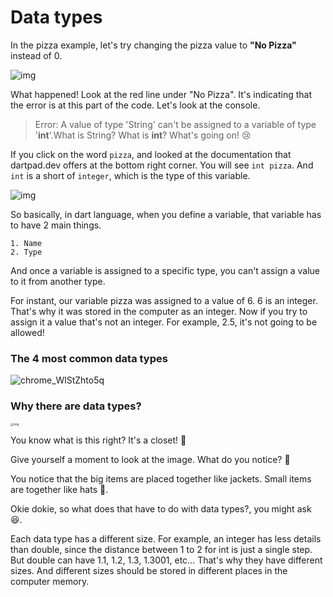# Data types



In the pizza example, let's try changing the pizza value to **"No Pizza"** instead of 0. 

![img](https://lh6.googleusercontent.com/_qOw03RaY5jKrYc-r1LpRjXH-K3bS0acIk2EQdF6rXfWK3zVQI98YF62i6BqZ5sYIElGouryCZpiNN1Uz-rlc9gjFv8p-OA0UXanf1MsPIvFo_mlI8htoXd87X_dDeN9HP3gb7vT)



What happened! Look at the red line under "No Pizza". It's indicating that the error is at this part of the code. Let's look at the console. 

> Error: A value of type 'String' can't be assigned to a variable of type '**int**'.What is String? What is **int**? What's going on! 😢

If you click on the word `pizza`, and looked at the documentation that dartpad.dev offers at the bottom right corner. You will see `int pizza`. And `int` is a short of `integer`, which is the type of this variable. 

![img](https://lh4.googleusercontent.com/Hqmx5IHXYguQiJFEUiYjpLpH9r5O4lHadrMLcIiof4Fi7OgkkykvoOxhfRd9CiQZUvGAUUEzA8LAb82Z9OdIwJsNj2x7TcYQVzjF3Iv4bM4WMS9Km2Csug3BNP-FGF-tQ1l1fCzT)



So basically, in dart language, when you define a variable, that variable has to have 2 main things. 

 	1. Name 
 	2. Type



And once a variable is assigned to a specific type, you can't assign a value to it from another type.

For instant, our variable pizza was assigned to a value of 6. 6 is an integer. That's why it was stored in the computer as an integer. Now if you try to assign it a value that's not an integer. For example, 2.5, it's not going to be allowed!





### The 4 most common data types

![chrome_WlStZhto5q](https://user-images.githubusercontent.com/24327781/140642208-95bb2719-7aa6-4f8f-9dfc-c771882a1232.png)



### Why there are data types?

<img src="https://lh3.googleusercontent.com/YJGzlD-LMAPVQ9EhNGfekNs95O4SX4zieS3yJq0MfV_3qBbZtg8-fvojEJJCATU5RzhPP1VNIVnUPkiD9Ew09PmMWKeRzTTpgOaI72fxSJJPlASTlwnBYqOo0xYZ9wo_GBsfu2VG" alt="img" style="zoom: 33%;" />

You know what is this right? It's a closet! 👕

Give yourself a moment to look at the image. What do you notice? 🤔

You notice that the big items are placed together like jackets. Small items are together like hats 👒. 

Okie dokie, so what does that have to do with data types?, you might ask 😆.

Each data type has a different size. For example, an integer has less details than double, since the distance between 1 to 2 for int is just a single step. But double can have 1.1, 1.2, 1.3, 1.3001, etc… That's why they have different sizes. And different sizes should be stored in different places in the computer memory. 







































